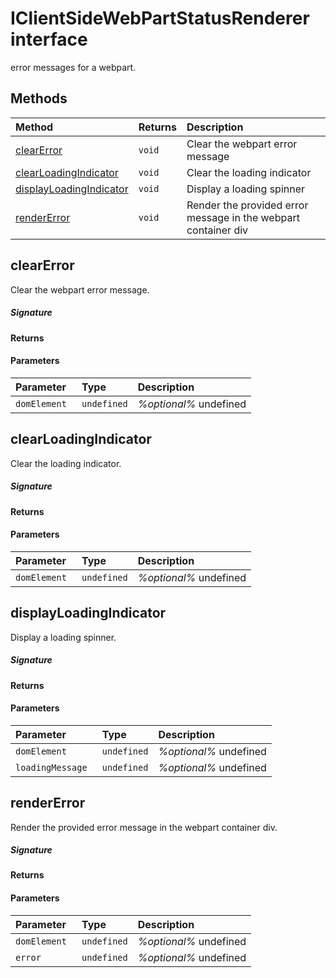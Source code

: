 # IClientSideWebPartStatusRenderer interface

error messages for a webpart.






## Methods

| Method	   |  Returns	| Description|
|:-------------|:-------|:-----------|
|[clearError](#clearerror)      | ` void `| Clear the webpart error message |
|[clearLoadingIndicator](#clearloadingindicator)      | ` void `| Clear the loading indicator |
|[displayLoadingIndicator](#displayloadingindicator)      | ` void `| Display a loading spinner |
|[renderError](#rendererror)      | ` void `| Render the provided error message in the webpart container div |



## clearError

Clear the webpart error message.

##### Signature

#### Returns

#### Parameters


| Parameter	   | Type    | Description |
|:-------------|:---------------|:------------|
| `domElement `    | `undefined` | _%optional%_ undefined |


## clearLoadingIndicator

Clear the loading indicator.

##### Signature

#### Returns

#### Parameters


| Parameter	   | Type    | Description |
|:-------------|:---------------|:------------|
| `domElement `    | `undefined` | _%optional%_ undefined |


## displayLoadingIndicator

Display a loading spinner.

##### Signature

#### Returns

#### Parameters


| Parameter	   | Type    | Description |
|:-------------|:---------------|:------------|
| `domElement `    | `undefined` | _%optional%_ undefined |
| `loadingMessage `    | `undefined` | _%optional%_ undefined |


## renderError

Render the provided error message in the webpart container div.

##### Signature

#### Returns

#### Parameters


| Parameter	   | Type    | Description |
|:-------------|:---------------|:------------|
| `domElement `    | `undefined` | _%optional%_ undefined |
| `error `    | `undefined` | _%optional%_ undefined |

